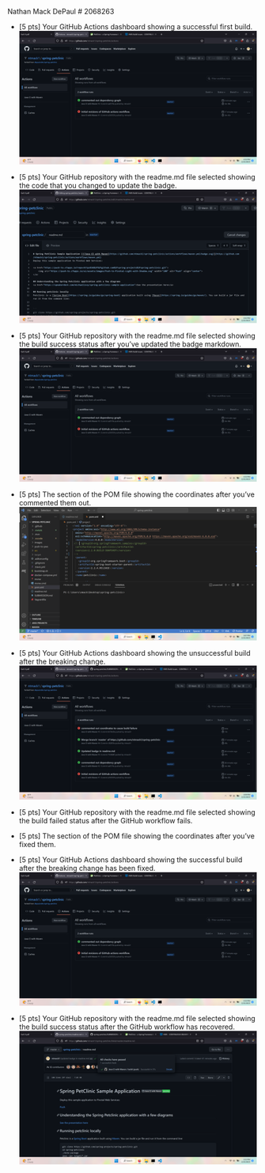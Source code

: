 Nathan Mack DePaul # 2068263

- [5 pts] Your GitHub Actions dashboard showing a successful first build.
![Screen Capture #1](images/successful%20first%20build.png)

- [5 pts] Your GitHub repository with the readme.md file selected showing the code that you
changed to update the badge.
![Screen Capture #2](images/Badge%20code%20in%20readme.md.png)

- [5 pts] Your GitHub repository with the readme.md file selected showing the build success
status after you’ve updated the badge markdown.
![Screen Capture #3](images/successful%20first%20build.png)

- [5 pts] The section of the POM file showing the coordinates after you’ve commented them
out.
![Screen Capture #4](images/commented%20out%20coordinates.png)

- [5 pts] Your GitHub Actions dashboard showing the unsuccessful build after the breaking
change.
![Screen Capture #4](images/Broken%20Build.png)

- [5 pts] Your GitHub repository with the readme.md file selected showing the build failed
status after the GitHub workflow fails.

- [5 pts] The section of the POM file showing the coordinates after you’ve fixed them.

- [5 pts] Your GitHub Actions dashboard showing the successful build after the breaking
change has been fixed.
![Screen Capture #4](images/successful%20first%20build.png)

- [5 pts] Your GitHub repository with the readme.md file selected showing the build success
status after the GitHub workflow has recovered.
![Screen Capture #4](images/Sucess%20shown%20in%20readme.md.png)

